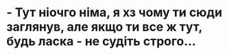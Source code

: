 # - Тут ніочго німа, я хз чому ти сюди заглянув, але якщо ти все ж тут, будь ласка - не судіть строго...

